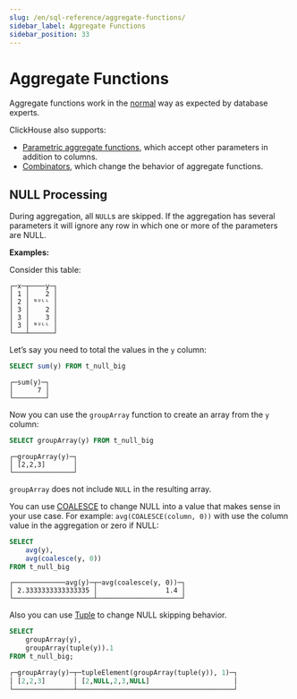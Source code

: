 ```yaml
---
slug: /en/sql-reference/aggregate-functions/
sidebar_label: Aggregate Functions
sidebar_position: 33
---
```


# Aggregate Functions 

Aggregate functions work in the [normal](http://www.sql-tutorial.com/sql-aggregate-functions-sql-tutorial) way as expected by database experts.

ClickHouse also supports:

- [Parametric aggregate functions](../../sql-reference/aggregate-functions/parametric-functions.md#aggregate_functions_parametric), which accept other parameters in addition to columns.
- [Combinators](../../sql-reference/aggregate-functions/combinators.md#aggregate_functions_combinators), which change the behavior of aggregate functions.


## NULL Processing

During aggregation, all `NULL`s are skipped. If the aggregation has several parameters it will ignore any row in which one or more of the parameters are NULL.

**Examples:**

Consider this table:

``` text
┌─x─┬────y─┐
│ 1 │    2 │
│ 2 │ ᴺᵁᴸᴸ │
│ 3 │    2 │
│ 3 │    3 │
│ 3 │ ᴺᵁᴸᴸ │
└───┴──────┘
```

Let’s say you need to total the values in the `y` column:

``` sql
SELECT sum(y) FROM t_null_big
```

```text
┌─sum(y)─┐
│      7 │
└────────┘
```

Now you can use the `groupArray` function to create an array from the `y` column:

``` sql
SELECT groupArray(y) FROM t_null_big
```

``` text
┌─groupArray(y)─┐
│ [2,2,3]       │
└───────────────┘
```

`groupArray` does not include `NULL` in the resulting array.

You can use [COALESCE](../../sql-reference/functions/functions-for-nulls.md#coalesce) to change NULL into a value that makes sense in your use case. For example: `avg(COALESCE(column, 0))` with use the column value in the aggregation or zero if NULL:

``` sql
SELECT
    avg(y),
    avg(coalesce(y, 0))
FROM t_null_big
```

``` text
┌─────────────avg(y)─┬─avg(coalesce(y, 0))─┐
│ 2.3333333333333335 │                 1.4 │
└────────────────────┴─────────────────────┘
```

Also you can use [Tuple](../data-types/tuple.md) to change NULL skipping behavior.

```sql
SELECT
    groupArray(y),
    groupArray(tuple(y)).1
FROM t_null_big;

┌─groupArray(y)─┬─tupleElement(groupArray(tuple(y)), 1)─┐
│ [2,2,3]       │ [2,NULL,2,3,NULL]                     │
└───────────────┴───────────────────────────────────────┘
```



